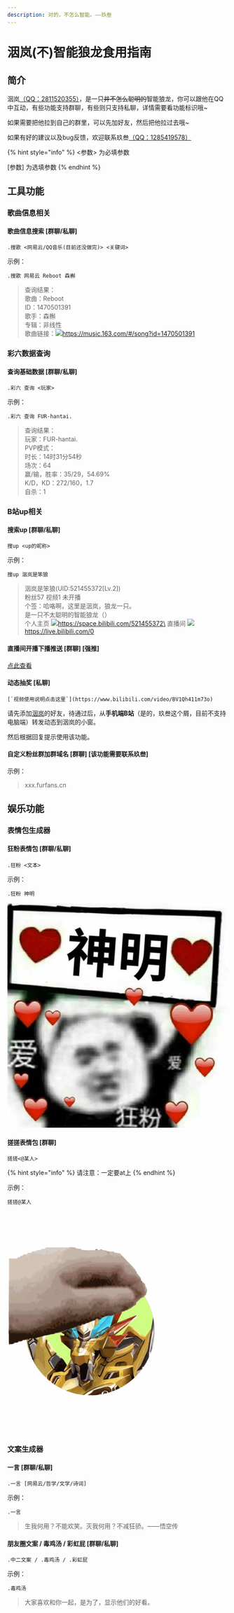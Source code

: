 ```yaml
---
description: 对的，不怎么智能。——玖叁
---
```


# 洇岚(不)智能狼龙食用指南

## 简介

洇岚[（QQ：2811520355）](https://qm.qq.com/cgi-bin/qm/qr?k=R320i-PgMpY3sX-cIdFBdCGCEk3ju5yV\&noverify=0)，是一只~~并不怎么聪明的~~智能狼龙，你可以跟他在QQ中互动，有些功能支持群聊，有些则只支持私聊，详情需要看功能标识哦\~

如果需要把他拉到自己的群里，可以先加好友，然后把他拉过去哦\~

如果有好的建议以及bug反馈，欢迎联系玖叁[（QQ：1285419578）](https://qm.qq.com/cgi-bin/qm/qr?k=tYJiyCYPkfkpkUQZZX0adYEXrtQXzer6\&noverify=0)

{% hint style="info" %}
<参数> 为必填参数

\[参数] 为选填参数
{% endhint %}

## 工具功能

### 歌曲信息相关

#### 歌曲信息搜索 \[群聊/私聊]

```
.搜歌 <网易云/QQ音乐(目前还没做完)> <关键词>
```

示例：

```
.搜歌 网易云 Reboot 森槲
```

> &#x20;查询结果：\
> 歌曲：Reboot\
> ID：1470501391\
> 歌手：森槲\
> 专辑：非线性\
> 歌曲链接：![](file:///C:/Users/12854/AppData/Roaming/Tencent/QQTempSys/8LDO48C$8@\[GWU0353$FOVS.png)https://music.163.com/#/song?id=1470501391

### 彩六数据查询

#### 查询基础数据 \[群聊/私聊]

```
.彩六 查询 <玩家>
```

示例：

```
.彩六 查询 FUR-hantai.
```

> &#x20;查询结果：\
> 玩家：FUR-hantai. \
> PVP模式： \
> 时长：14时31分54秒 \
> 场次：64 \
> 赢/输，胜率：35/29，54.69% \
> K/D，KD：272/160，1.7 \
> 自杀：1

### B站up相关

#### 搜索up \[群聊/私聊]

```
搜up <up的昵称>
```

示例：

```
搜up 洇岚是笨狼
```

> &#x20;洇岚是笨狼(UID:521455372\[Lv.2])\
> 粉丝57 视频1 未开播\
> 个签：哈咯啊，这里是洇岚，狼龙一只。\
> 是一只不太聪明的智能狼龙（）\
> 个人主页 ![](file:///C:\Users\12854\AppData\Roaming\Tencent\QQTempSys\\\[5UQ\[BL\(6\~BS2JV6W}N6\[%S.png)https://space.bilibili.com/521455372\
> 直播间 ![](file:///C:\Users\12854\AppData\Roaming\Tencent\QQTempSys\\\[5UQ\[BL\(6\~BS2JV6W}N6\[%S.png)https://live.bilibili.com/0

#### 直播间开播下播推送 \[群聊] \[强推]

[点此查看](auto.md)

#### 动态抽奖 \[私聊]

``[`视频使用说明点击这里`](https://www.bilibili.com/video/BV1Qh411m73o)``

请先添加[洇岚](https://qm.qq.com/cgi-bin/qm/qr?k=R320i-PgMpY3sX-cIdFBdCGCEk3ju5yV\&noverify=0)的好友，待通过后，从**手机端B站**（是的，玖叁这个屑，目前不支持电脑端）转发动态到洇岚的小窗。

然后根据回复提示使用该功能。

#### 自定义粉丝群加群域名 \[群聊] \[该功能需要联系玖叁]

示例：

> xxx.furfans.cn



## 娱乐功能

### 表情包生成器

#### 狂粉表情包 \[群聊/私聊]

```
.狂粉 <文本>
```

示例：

```
.狂粉 神明
```

![狂粉](.gitbook/assets/K9P$AB$GTIWAM8OB%GA{L9H.jpg)

#### 搓搓表情包 \[群聊]

```
搓搓<@某人>
```

{% hint style="info" %}
请注意：一定要at上
{% endhint %}

示例：

```
搓搓@某人
```

![搓搓](.gitbook/assets/QQ图片20210813130917.gif)

### 文案生成器

#### 一言 \[群聊/私聊]

```
.一言 [网易云/哲学/文学/诗词]
```

示例：

```
.一言
```

> 生我何用？不能欢笑。灭我何用？不减狂骄。——悟空传

#### 朋友圈文案 / 毒鸡汤 / 彩虹屁 \[群聊/私聊]

```
.中二文案 / .毒鸡汤 / .彩虹屁
```

示例：

```
.毒鸡汤
```

> 大家喜欢和你一起，是为了，显示他们的好看。

